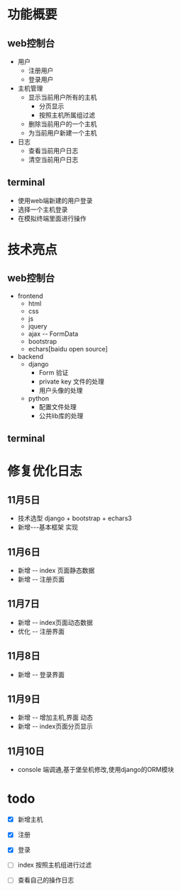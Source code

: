 # 功能概要

## web控制台

* 用户
    * 注册用户
    * 登录用户
* 主机管理
    * 显示当前用户所有的主机
        * 分页显示
        * 按照主机所属组过滤
    * 删除当前用户的一个主机
    * 为当前用户新建一个主机
* 日志
    * 查看当前用户日志
    * 清空当前用户日志

## terminal

* 使用web端新建的用户登录
* 选择一个主机登录
* 在模拟终端里面进行操作

# 技术亮点

## web控制台

* frontend
    * html
    * css
    * js
    * jquery
    * ajax -- FormData
    * bootstrap
    * echars[baidu open source]
* backend
    * django
        * Form 验证
        * private key 文件的处理
        * 用户头像的处理
    * python
        * 配置文件处理
        * 公共lib库的处理

## terminal


# 修复优化日志


## 11月5日

* 技术选型 django + bootstrap + echars3
* 新增---基本框架 实现

## 11月6日
* 新增 -- index 页面静态数据
* 新增 -- 注册页面

## 11月7日

* 新增 -- index页面动态数据
* 优化 -- 注册界面

## 11月8日

* 新增 -- 登录界面

## 11月9日

* 新增 -- 增加主机,界面 动态
* 新增 -- index页面分页显示


## 11月10日

* console 端调通,基于堡垒机修改,使用django的ORM模块


# todo

-[x] 新增主机
-[x] 注册
-[x] 登录
-[ ] index 按照主机组进行过滤
-[ ] 查看自己的操作日志



